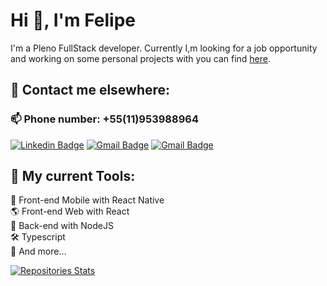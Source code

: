 # Hi 👋, I'm Felipe

I'm a Pleno FullStack developer. Currently I,m looking for a job opportunity and working on some personal projects with you can find [here](https://github.com/Feelpe?tab=repositories).

## 🤝 Contact me elsewhere:

### 📫 Phone number: +55(11)953988964

[![Linkedin Badge](https://img.shields.io/badge/LinkedIn-0077B5?style=for-the-badge&logo=linkedin&logoColor=white)](https://linkedin.com/in/felipe-creator/) 
[![Gmail Badge](https://img.shields.io/badge/felipesscreator@gmail.com-D14836?style=for-the-badge&logo=gmail&logoColor=white)](mailto:felipesscreator@gmail.com)
[![Gmail Badge](https://img.shields.io/badge/Discord-7289DA?style=for-the-badge&logo=discord&logoColor=white)](https://discord.gg/#2327)

## 🧰 My current Tools:

📲 Front-end Mobile with React Native \
🌎 Front-end Web with React \
📡 Back-end with NodeJS \
🛠️ Typescript \
🧰 And more...

[![Repositories Stats](https://github-readme-stats.vercel.app/api/top-langs/?username=feelpe&count_private=true&theme=calm&layout=compact)](https://github.com/Feelpe?tab=repositories)
